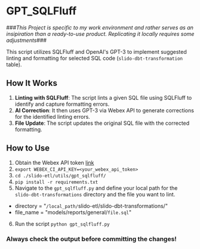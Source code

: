 # GPT_SQLFluff
###*This Project is specific to my work environment and rather serves as an insipiration than a ready-to-use product. Replicating it locally requires some adjustments*###

This script utilizes SQLFluff and OpenAI's GPT-3 to implement suggested linting and formatting for selected SQL code (`slido-dbt-transformation` table).

## How It Works

1. **Linting with SQLFluff**: The script lints a given SQL file using SQLFluff to identify and capture formatting errors.
2. **AI Correction**: It then uses GPT-3 via Webex API to generate corrections for the identified linting errors.
3. **File Update**: The script updates the original SQL file with the corrected formatting.

## How to Use

1. Obtain the Webex API token [link](https://developer-portal.int-first-general1.ciscospark.com/docs/getting-started)
2. `export WEBEX_CI_API_KEY=<your_webex_api_token>`
3. `cd ./slido-etl/utils/gpt_sqlfluff/`
4. `pip install -r requirements.txt`
5. Navigate to the `gpt_sqlfluff.py` and define your local path for the `slido-dbt-transformations` directory and the file you want to lint.
- directory = "`/local_path/`slido-etl/slido-dbt-transformations/"
- file_name = "models/reports/general/`file.sql`"
6. Run the script `python gpt_sqlfluff.py`

### Always check the output before committing the changes!

